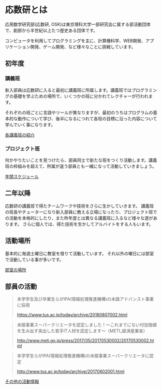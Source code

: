 # 応数研とは

応用数学研究部(応数研, OSK)は東京理科大学一部研究会に属する部活動団体で、創部から半世紀以上たつ歴史ある団体です。

コンピュータを利用してプログラミングを主に、計算機科学、WEB開発、アプリケーション開発、ゲーム開発、など様々なことに挑戦しています。

## 初年度

### 講義班

新入部員は応数研に入ると最初に講義班に所属します。講義班ではプログラミングの基礎を学ぶための場所で、いくつかの班に分かれてレクチャーが行われます。

それぞれの班ごとに言語やツールが異なりますが、最初のうちはプログラムの基本的な動作について学び、後半になるにつれて各班の目標に沿った内容について学んでいく事になります。

[各講義班の紹介](#page/2020/lecture?pretty)

### プロジェクト班

何かやりたいことを見つけたら、部員同士で新たな班をつくり活動します。講義班の枠組みを超えて、所属が違う部員とも一緒になって活動していきましょう。

[年間スケジュール](#page/main/schedule?pretty)

## 二年以降

応数研の講義班で得たチームワークや技術をさらに生かしていきます。
講義班の班長やチューターになり新入部員に教える立場になったり、プロジェクト班での活動を本格的にしたり、また昨年度とは異なる講義班に入るなど様々な道があります。
さらに個人では、得た技術を生かしてアルバイトをする人もいます。

## 活動場所

基本的に毎週土曜日に教室を借りて活動しています。
それ以外の曜日には部室で活動している事が多いです。

[部室の場所](#contact?pretty)

## 部員の活動

> 本学学生及び卒業生らがIPA(情報処理推進機構)の未踏アドバンスト事業に採用
>
> https://www.tus.ac.jp/today/archive/20180807002.html

> 未踏事業スーパークリエータを認定しました！～これまでにない付加価値を生み出す突出した若手IT人材を認定します～（METI_経済産業省）
>
> http://www.meti.go.jp/press/2017/05/20170530002/20170530002.html

> 本学学生らがIPA(情報処理推進機構)の未踏事業スーパークリエータに認定
>
> http://www.tus.ac.jp/today/archive/20170602001.html


[その他の活動情報](#page/main/news?pretty)
